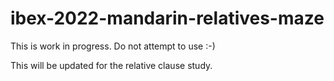 # ibex-2022-mandarin-relatives-maze

This is work in progress. Do not attempt to use :-) 

This will be updated for the relative clause study.
